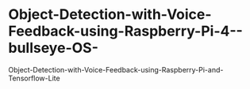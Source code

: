 # Object-Detection-with-Voice-Feedback-using-Raspberry-Pi-4--bullseye-OS-
Object-Detection-with-Voice-Feedback-using-Raspberry-Pi-and-Tensorflow-Lite
